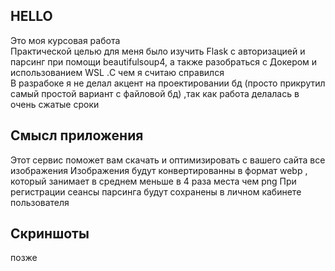 ## HELLO
Это моя курсовая работа<br>
Практической целью для меня было изучить Flask с авторизацией и парсинг при помощи beautifulsoup4, а также разобраться с Докером и использованием WSL .С чем я считаю справился<br>
В разрабоке я не делал акцент на проектировании бд (просто прикрутил самый простой вариант с файловой бд) ,так как работа делалась в очень сжатые сроки 

## Смысл приложения
Этот сервис поможет вам скачать и оптимизировать с вашего сайта все изображения
Изображения будут конвертированны в формат webp , который занимает в среднем меньше в 4 раза места чем png
При регистрации сеансы парсинга будут сохранены в личном кабинете пользователя

## Скриншоты
позже

